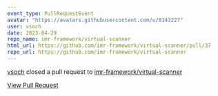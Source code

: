 ```yaml
---
event_type: PullRequestEvent
avatar: "https://avatars.githubusercontent.com/u/814322?"
user: vsoch
date: 2023-04-29
repo_name: imr-framework/virtual-scanner
html_url: https://github.com/imr-framework/virtual-scanner/pull/37
repo_url: https://github.com/imr-framework/virtual-scanner
---
```


<a href='https://github.com/vsoch' target='_blank'>vsoch</a> closed a pull request to <a href='https://github.com/imr-framework/virtual-scanner' target='_blank'>imr-framework/virtual-scanner</a>

<a href='https://github.com/imr-framework/virtual-scanner/pull/37' target='_blank'>View Pull Request</a>